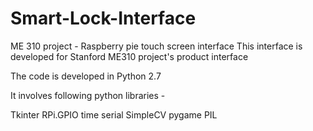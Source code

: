 # Smart-Lock-Interface
ME 310 project - Raspberry pie touch screen interface
This interface is developed for Stanford ME310 project's product interface

The code is developed in Python 2.7 

It involves following python libraries -

Tkinter 
RPi.GPIO
time
serial
SimpleCV
pygame
PIL
